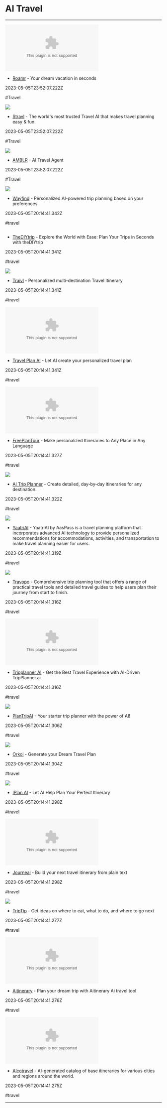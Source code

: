 # AI  Travel

---

![](https://rdl.ink/render/https%3A%2F%2Fimglarger.com)

- [Roamr](https://imglarger.com) - Your dream vacation in seconds

2023-05-05T23:52:07.222Z

#Travel

![](https://mycharacter.ai/images/metaPic.png)

- [Stravl](https://mycharacter.ai) - The world's most trusted Travel AI that makes travel planning easy & fun.

2023-05-05T23:52:07.222Z

#Travel

![](https://peopleai.app/api/asset/card)

- [AMBLR](https://peopleai.app) - AI Travel Agent

2023-05-05T23:52:07.222Z

#Travel

![](https://www.wayfind.live/banner.png)

- [Wayfind](https://www.wayfind.live) - Personalized AI-powered trip planning based on your preferences.

2023-05-05T20:14:41.342Z

#travel

![]()

- [TheDIYtrip](https://www.thediytrip.com) - Explore the World with Ease: Plan Your Trips in Seconds with theDIYtrip

2023-05-05T20:14:41.341Z

#travel

![](https://www.traivl.com/favicon_io/android-chrome-192x192.png)

- [Traivl](https://www.traivl.com) - Personalized multi-destination Travel Itinerary

2023-05-05T20:14:41.341Z

#travel

![](https://rdl.ink/render/https%3A%2F%2Fwww.travelplan-ai.com)

- [Travel Plan AI](https://www.travelplan-ai.com) - Let AI create your personalized travel plan

2023-05-05T20:14:41.341Z

#travel

![](https://rdl.ink/render/https%3A%2F%2Fwww.freeplantour.com)

- [FreePlanTour](https://www.freeplantour.com) - Make personalized Itineraries to Any Place in Any Language

2023-05-05T20:14:41.327Z

#travel

![](https://rdl.ink/render/https%3A%2F%2Fwww.buildai.space%2Fapp%2Fdae3da25-888e-448f-b15c-5a20ca4ca961)

- [AI Trip Planner](https://www.buildai.space/app/dae3da25-888e-448f-b15c-5a20ca4ca961) - Create detailed, day-by-day itineraries for any destination.

2023-05-05T20:14:41.322Z

#travel

![](https://static.wixstatic.com/media/a719d8_5b333c79e9dc4fc783c42b41eceabb22%7Emv2.png/v1/fit/w_2500,h_1330,al_c/a719d8_5b333c79e9dc4fc783c42b41eceabb22%7Emv2.png)

- [YaatriAI](https://www.aaspassapp.com/yaatriai) - YaatriAI by AasPass is a travel planning platform that incorporates advanced AI technology to provide personalized recommendations for accommodations, activities, and transportation to make travel planning easier for users.

2023-05-05T20:14:41.319Z

#travel

![](https://i.ytimg.com/vi/KoBU_IokX8s/maxresdefault.jpg)

- [Travopo](https://travopo.com) - Comprehensive trip planning tool that offers a range of practical travel tools and detailed travel guides to help users plan their journey from start to finish.

2023-05-05T20:14:41.316Z

#travel

![](https://rdl.ink/render/https%3A%2F%2Ftripplanner.ai)

- [Tripplanner AI](https://tripplanner.ai) - Get the Best Travel Experience with AI-Driven TripPlanner.ai

2023-05-05T20:14:41.316Z

#travel

![](https://plantripai-fnwo5ov8e-testeai123.vercel.app/opengraph-image?b6a7fa0377d5c045)

- [PlanTripAI](https://plantripai.com) - Your starter trip planner with the power of AI!

2023-05-05T20:14:41.306Z

#travel

![](https://www.orkoi.com/orkoi_meta.png)

- [Orkoi](https://orkoi.com) - Generate your Dream Travel Plan

2023-05-05T20:14:41.304Z

#travel

![](https://iplan.ai/wp-content/uploads/2022/03/social-iplanai.png)

- [IPlan AI](https://iplan.ai) - Let AI Help Plan Your Perfect Itinerary

2023-05-05T20:14:41.298Z

#travel

![](https://rdl.ink/render/https%3A%2F%2Fjourneai.com)

- [Journeai](https://journeai.com) - Build your next travel itinerary from plain text

2023-05-05T20:14:41.298Z

#travel

![](https://d1muf25xaso8hp.cloudfront.net/https%3A%2F%2F970cf20274462ccd56c6229f387a1c81.cdn.bubble.io%2Ff1680806327741x636009313011546500%2Ftrip-tip-icon-2.jpg?w=&h=&auto=compress&dpr=1&fit=max)

- [TripTip](https://app.asktriptip.com) - Get ideas on where to eat, what to do, and where to go next

2023-05-05T20:14:41.277Z

#travel

![](https://rdl.ink/render/https%3A%2F%2Faitinerary.ai)

- [Aitinerary](https://aitinerary.ai) - Plan your dream trip with Aitinerary Ai travel tool

2023-05-05T20:14:41.276Z

#travel

![](https://rdl.ink/render/https%3A%2F%2Faicotravel.com)

- [Alcotravel](https://aicotravel.com) - AI-generated catalog of base itineraries for various cities and regions around the world.

2023-05-05T20:14:41.275Z

#travel

---

